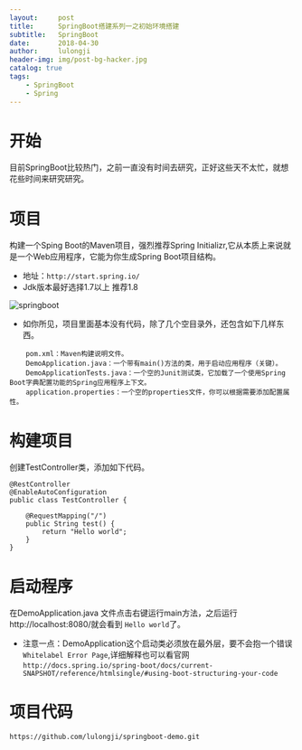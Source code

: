 ```yaml
---
layout:     post
title:      SpringBoot搭建系列一之初始环境搭建
subtitle:   SpringBoot
date:       2018-04-30
author:     lulongji
header-img: img/post-bg-hacker.jpg
catalog: true
tags:
    - SpringBoot
    - Spring
---
```



# 开始
目前SpringBoot比较热门，之前一直没有时间去研究，正好这些天不太忙，就想花些时间来研究研究。

# 项目
构建一个Sping Boot的Maven项目，强烈推荐Spring Initializr,它从本质上来说就是一个Web应用程序，它能为你生成Spring Boot项目结构。


- 地址：```http://start.spring.io/```
- Jdk版本最好选择1.7以上 推荐1.8

![springboot](https://raw.githubusercontent.com/lulongji/lulongji.github.io/master/imgs/springboot/springboot1.png)



- 如你所见，项目里面基本没有代码，除了几个空目录外，还包含如下几样东西。
```
    pom.xml：Maven构建说明文件。
    DemoApplication.java：一个带有main()方法的类，用于启动应用程序（关键）。
    DemoApplicationTests.java：一个空的Junit测试类，它加载了一个使用Spring Boot字典配置功能的Spring应用程序上下文。
    application.properties：一个空的properties文件，你可以根据需要添加配置属性。

```

# 构建项目
创建TestController类，添加如下代码。


    @RestController
    @EnableAutoConfiguration
    public class TestController {

        @RequestMapping("/")
        public String test() {
            return "Hello world";
        }
    }

# 启动程序
在DemoApplication.java 文件点击右键运行main方法，之后运行http://localhost:8080/就会看到 ```Hello world```了。

- 注意一点：DemoApplication这个启动类必须放在最外层，要不会抱一个错误```Whitelabel Error Page```,详细解释也可以看官网```http://docs.spring.io/spring-boot/docs/current-SNAPSHOT/reference/htmlsingle/#using-boot-structuring-your-code```


# 项目代码
```https://github.com/lulongji/springboot-demo.git```
